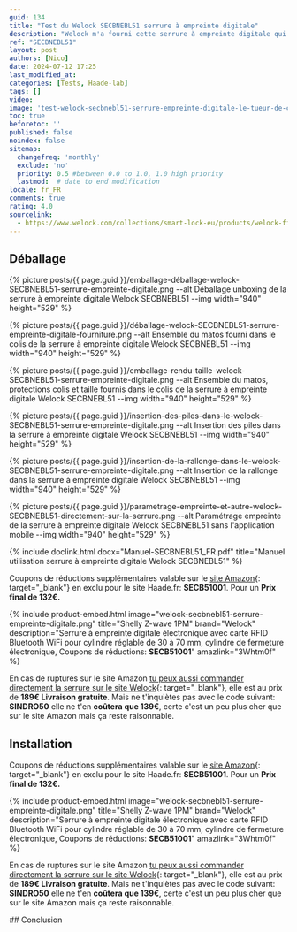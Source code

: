 ```yaml
---
guid: 134
title: "Test du Welock SECBNEBL51 serrure à empreinte digitale"
description: "Welock m'a fourni cette serrure à empreinte digitale qui permet à quiconque de te passer de clés, plus besoin d'avoir peur en cas de pertes, Welock le tueur de clé."
ref: "SECBNEBL51"
layout: post
authors: [Nico]
date: 2024-07-12 17:25
last_modified_at: 
categories: [Tests, Haade-lab]
tags: []
video: 
image: 'test-welock-secbnebl51-serrure-empreinte-digitale-le-tueur-de-cle.png'
toc: true
beforetoc: ''
published: false
noindex: false
sitemap:
  changefreq: 'monthly'
  exclude: 'no'
  priority: 0.5 #between 0.0 to 1.0, 1.0 high priority
  lastmod:  # date to end modification
locale: fr_FR
comments: true
rating: 4.0 
sourcelink:
  - https://www.welock.com/collections/smart-lock-eu/products/welock-fingerprint-electronic-smart-door-lock-cylinder-secbn51
---
```


## Déballage



{% picture posts/{{ page.guid }}/emballage-déballage-welock-SECBNEBL51-serrure-empreinte-digitale.png --alt Déballage unboxing de la serrure à empreinte digitale Welock SECBNEBL51 --img width="940" height="529" %}

{% picture posts/{{ page.guid }}/déballage-welock-SECBNEBL51-serrure-empreinte-digitale-fourniture.png --alt Ensemble du matos fourni dans le colis de la serrure à empreinte digitale Welock SECBNEBL51 --img width="940" height="529" %}

{% picture posts/{{ page.guid }}/emballage-rendu-taille-welock-SECBNEBL51-serrure-empreinte-digitale.png --alt Ensemble du matos, protections colis et taille fournis dans le colis de la serrure à empreinte digitale Welock SECBNEBL51 --img width="940" height="529" %}

{% picture posts/{{ page.guid }}/insertion-des-piles-dans-le-welock-SECBNEBL51-serrure-empreinte-digitale.png --alt Insertion des piles dans la serrure à empreinte digitale Welock SECBNEBL51 --img width="940" height="529" %}

{% picture posts/{{ page.guid }}/insertion-de-la-rallonge-dans-le-welock-SECBNEBL51-serrure-empreinte-digitale.png --alt Insertion de la rallonge dans la serrure à empreinte digitale Welock SECBNEBL51 --img width="940" height="529" %}

{% picture posts/{{ page.guid }}/parametrage-empreinte-et-autre-welock-SECBNEBL51-directement-sur-la-serrure.png --alt Paramétrage empreinte de la serrure à empreinte digitale Welock SECBNEBL51 sans l'application mobile --img width="940" height="529" %}

{% include doclink.html docx="Manuel-SECBNEBL51_FR.pdf" title="Manuel utilisation serrure à empreinte digitale Welock SECBNEBL51" %}

Coupons de réductions supplémentaires valable sur le [site Amazon](https://amzn.to/3Whtm0f){: target="_blank"} en exclu pour le site Haade.fr: **SECB51001**. Pour un **Prix final de 132€.**

{% include product-embed.html image="welock-secbnebl51-serrure-empreinte-digitale.png" title="Shelly Z-wave 1PM" brand="Welock" description="Serrure à empreinte digitale électronique avec carte RFID Bluetooth WiFi pour cylindre réglable de 30 à 70 mm, cylindre de fermeture électronique, Coupons de réductions: <b>SECB51001</b>" amazlink="3Whtm0f" %}

En cas de ruptures sur le site Amazon [tu peux aussi commander directement la serrure sur le site Welock](https://www.welock.com/haadbl55901){: target="_blank"}, elle est au prix de **189€ Livraison gratuite**. Mais ne t'inquiètes pas avec le code suivant: **SINDRO50** elle ne t'en **coûtera que 139€**, certe c'est un peu plus cher que sur le site Amazon mais ça reste raisonnable.



## Installation




Coupons de réductions supplémentaires valable sur le [site Amazon](https://amzn.to/3Whtm0f){: target="_blank"} en exclu pour le site Haade.fr: **SECB51001**. Pour un **Prix final de 132€.**

{% include product-embed.html image="welock-secbnebl51-serrure-empreinte-digitale.png" title="Shelly Z-wave 1PM" brand="Welock" description="Serrure à empreinte digitale électronique avec carte RFID Bluetooth WiFi pour cylindre réglable de 30 à 70 mm, cylindre de fermeture électronique, Coupons de réductions: <b>SECB51001</b>" amazlink="3Whtm0f" %}

En cas de ruptures sur le site Amazon [tu peux aussi commander directement la serrure sur le site Welock](https://www.welock.com/haadbl55901){: target="_blank"}, elle est au prix de **189€ Livraison gratuite**. Mais ne t'inquiètes pas avec le code suivant: **SINDRO50** elle ne t'en **coûtera que 139€**, certe c'est un peu plus cher que sur le site Amazon mais ça reste raisonnable.

## Conclusion

